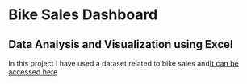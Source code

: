 
# Bike Sales Dashboard



## Data Analysis and Visualization using Excel
In this project I have used a dataset related to bike sales and[It can be accessed here](https://www.google.co.in/)

